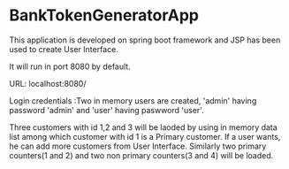 # BankTokenGeneratorApp
This application is developed on spring boot framework and JSP has been used to create User Interface.

It will run in port 8080 by default.

URL: localhost:8080/

Login credentials :Two in memory users are created, 'admin' having password 'admin' and 'user' having paswword 'user'. 


Three customers with id 1,2 and 3 will be laoded by using in memory data list among which customer with id 1 is a Primary customer. 
If a user wants, he can add more customers from User Interface. 
Similarly two primary counters(1 and 2) and two non primary counters(3 and 4) will be loaded.

